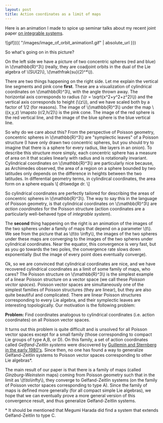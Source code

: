 ```yaml
---
layout: post
title: Action coordinates as a limit of maps
---
```


Here is an animation I made to spice up seminar talks about my recent joint paper [on integrable systems](https://arxiv.org/abs/1804.01504).

![gif]({{ "/images/image_of_orbit_animation1.gif" | absolute_url }})

So what's going on in this picture? 

On the left side we have a picture of two concentric spheres (red and blue) in \\(\mathbb{R}^3\\) (really, they are coadjoint orbits in the dual of the Lie algebra of \\(SU(2)\\), \\(\mathfrak{su}(2)^\*\\)).  

There are two things happening on the right side.  Let me explain the vertical line segments and pink cone **first**.  These are a visualization of cylindrical coordinates on \\(\mathbb{R}^3\\), with the angle thrown away. The horizontal axis corresponds to radius (\\(r = \sqrt{x^2+y^2+z^2}\\)) and the vertical axis corresponds to height (\\(z\\)), and we have scaled both by a factor of 1/2 (for reasons). The image of \\(\mathbb{R}^3\\) under the map \\((x,y,z) \mapsto (r/2,h/2)\\) is the pink cone. The image of the red sphere is the red vertical line, and the image of the blue sphere is the blue vertical line.

So why do we care about this?  From the perspective of Poisson geometry, concentric spheres in \\(\mathbb{R}^3\\) are "symplectic leaves" of a Poisson structure (I have only drawn two concentric spheres, but you should try to imagine that there is a sphere for every radius, like layers in an onion). To describe this structure more simply, each concentric sphere has a measure of area on it that scales linearly with radius and is rotationally invariant.  Cylindrical coordinates on \\(\mathbb{R}^3\\) are particularly nice because, as Archimedes observed, the area of a region on a sphere bounded by two latitudes only depends on the difference in heights between the two latitudes. In differential geometry terms, in cylindircal coordinates, the area form on a sphere equals
\\[
 dh\wedge dr.
\\]

So cylindrical coordinates are perfectly tailored for describing the areas of concentric spheres in \\(\mathbb{R}^3\\).  The way to say this in the language of Poisson geometry, is that cylindrical coordinates on \\(\mathbb{R}^3\\) are *action coordinates* for the Poisson structure (action coordinates are a particularly well-behaved type of *integrable system*). 

The **second** thing happening on the right is an animation of the images of the two spheres under a family of maps that depend on a parameter \\(t\\). We see from the picture that as \\(t\to \infty\\), the images of the two spheres under these maps are converging to the images of the two spheres under cylindrical coordinates. Near the equator, this convergence is very fast, but as you go towards the two poles, the convergence rate slows down exponentially (but the image of every point does eventually converge).

Ok, so we are convinced that cylindrical coordinates are nice, and we have recovered cylindrical coordinates as a limit of some family of maps, who cares? The Poisson structure on \\(\mathbb{R}^3\\) is the simplest example of a linear Poisson structure on a vector space (we call these *Poisson vector spaces*). Poisson vector spaces are simultaneously one of the simplest families of Poisson structures (they are linear), but they are also quite beautiful and complicated. There are linear Poisson structures corresponding to every Lie algebra, and their symplectic leaves are interesting topologically. Our motivation is the following problem:

**Problem:** Find coordinates analogous to cylindrical coordinates (i.e. action coordinates) on all Poisson vector spaces.

It turns out this problem is quite difficult and is unsolved for all Poisson vector spaces except for a small family (those corresponding to compact Lie groups of type A,B, or D). On this family, a set of action coordinates called *Gelfand-Zeitlin systems* were discovered by [Guillemin and Sternberg in the early 1980's](https://www.sciencedirect.com/science/article/pii/0022123683900927).  Since then, no one has found a way to generalize Gelfand-Zeitlin systems to Poisson vector spaces corresponding to other Lie algebras\*.

The main result of our paper is that there is a family of maps (called *Ginzburg-Weinstein* maps) coming from Poisson geometry such that in the limit as \\(t\to\infty\\), they converge to Gelfand-Zeitlin systems (on the family of Poisson vector spaces corresponding to type A). Since the family of maps is defined more generally (for all compact simple Lie algebras), we hope that we can eventually prove a more general version of this convergence result, and thus generalize Gelfand-Zeitlin systems.

\* It should be mentioned that Megumi Harada did find a system that extends Gelfand-Zeitlin to type C.
